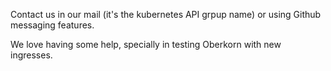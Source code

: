 Contact us in our mail (it's the kubernetes API grpup name) or using Github messaging features.

We love having some help, specially in testing Oberkorn with new ingresses.